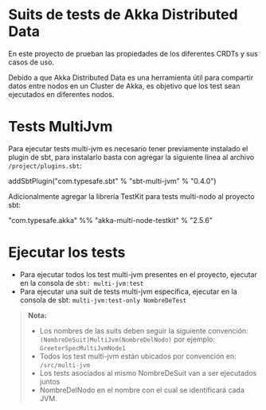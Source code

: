 # Suits de tests de Akka Distributed Data
En este proyecto de prueban las propiedades de los diferentes CRDTs y sus casos de uso.

Debido a que Akka Distributed Data es una herramienta útil para compartir datos entre nodos en un Cluster de Akka, es objetivo que los test sean ejecutados en diferentes nodos.
# Tests MultiJvm
Para ejecutar tests multi-jvm es necesario tener previamente instalado el plugin de sbt,
para instalarlo basta con agregar la siguiente línea al archivo ```/project/plugins.sbt```:

addSbtPlugin("com.typesafe.sbt" % "sbt-multi-jvm" % "0.4.0")


Adicionalmente agregar la librería TestKit para tests multi-nodo al proyecto sbt:

"com.typesafe.akka" %% "akka-multi-node-testkit" % "2.5.6"

# Ejecutar los tests
 - Para ejecutar todos los test multi-jvm presentes en el proyecto, ejecutar en la consola de ```sbt: multi-jvm:test```
 - Para ejecutar una suit de tests multi-jvm específica, ejecutar en la consola de sbt: ```multi-jvm:test-only NombreDeTest```

> **Nota:**
> - Los nombres de las suits deben seguir la siguiente convención: ```(NombreDeSuit)MultiJvm(NombreDelNodo)```
por ejemplo:
```GreeterSpecMultiJvmNode1```
> - Todos los test multi-jvm están ubicados por convención en:
```/src/multi-jvm```
> - Los tests asociados al mismo NombreDeSuit van a ser ejecutados juntos
> - NombreDelNodo en el nombre con el cual se identificará cada JVM.
